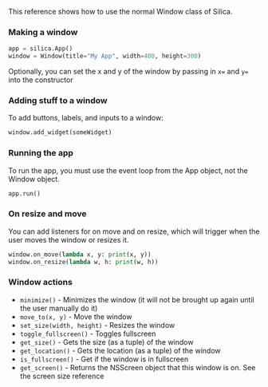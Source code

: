 This reference shows how to use the normal Window class of Silica.

### Making a window
```py
app = silica.App()
window = Window(title="My App", width=400, height=300)
```
Optionally, you can set the x and y of the window by passing in `x=` and `y=` into the constructor

### Adding stuff to a window
To add buttons, labels, and inputs to a window:
```py
window.add_widget(someWidget)
```

### Running the app
To run the app, you must use the event loop from the App object, not the Window object.
```py
app.run()
```

### On resize and move
You can add listeners for on move and on resize, which will trigger when the user moves the window or resizes it.
```py
window.on_move(lambda x, y: print(x, y))
window.on_resize(lambda w, h: print(w, h))
```

### Window actions
- `minimize()` - Minimizes the window (it will not be brought up again until the user manually do it)
- `move_to(x, y)` - Move the window
- `set_size(width, height)` - Resizes the window
- `toggle_fullscreen()` - Toggles fullscreen
- `get_size()` - Gets the size (as a tuple) of the window
- `get_location()` - Gets the location (as a tuple) of the window
- `is_fullscreen()` - Get if the window is in fullscreen
- `get_screen()` - Returns the NSScreen object that this window is on. See the screen size reference